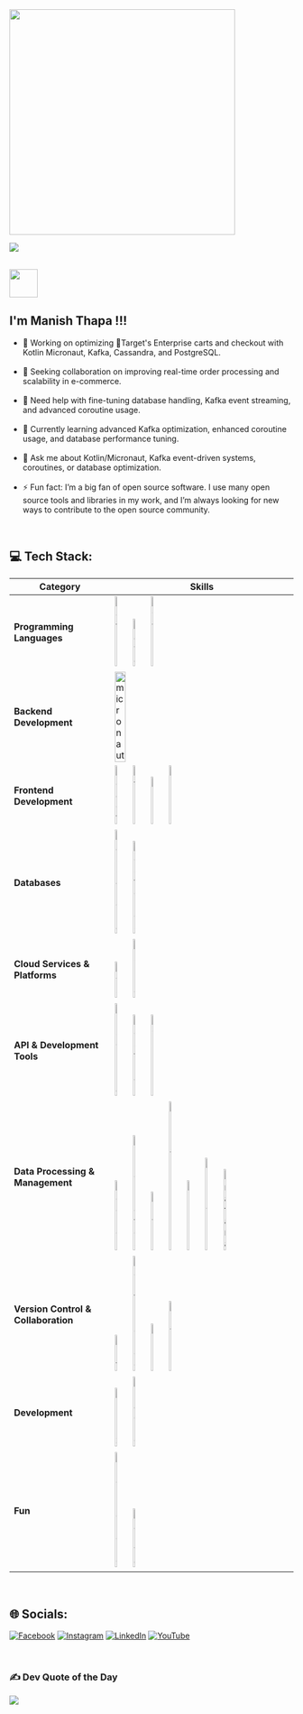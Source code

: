 <img src='https://randommeme-five.vercel.app/' style="height: 400px;"/>

[![](https://visitcount.itsvg.in/api?id=thapamanish&icon=7&color=3&pretty=true)](https://visitcount.itsvg.in)

<br>

<img src="https://raw.githubusercontent.com/MartinHeinz/MartinHeinz/master/wave.gif" width="50px"> 

## **I'm Manish Thapa !!!**

- 🔭 Working on optimizing 🎯Target's  Enterprise carts and checkout with Kotlin Micronaut, Kafka, Cassandra, and PostgreSQL.<br><br>
- 👯 Seeking collaboration on improving real-time order processing and scalability in e-commerce.<br><br>
- 🤝 Need help with fine-tuning database handling, Kafka event streaming, and advanced coroutine usage.<br><br>
- 🌱 Currently learning advanced Kafka optimization, enhanced coroutine usage, and database performance tuning.<br><br>
- 💬 Ask me about Kotlin/Micronaut, Kafka event-driven systems, coroutines, or database optimization.<br><br>
- ⚡ Fun fact: I’m a big fan of open source software. I use many open source tools and libraries in my work, and I’m always looking for new ways to contribute to the open source community.

<br>

## 💻 **Tech Stack**:
| Category                            | Skills                                                                                                      |
|-------------------------------------|-------------------------------------------------------------------------------------------------------------|
| **Programming Languages**           | <img src="https://skillicons.dev/icons?i=kotlin" width="9%" title="kotlin"> <img src="https://www.svgrepo.com/show/452234/java.svg" width="9%" title="java"> <img src="https://skillicons.dev/icons?i=python" width="9%" title="python"> |
| **Backend Development**             | <img src="https://asset.brandfetch.io/idKEg1Lkgi/idsaczyEn7.svg" width="25%" title="micronaut">             |
| **Frontend Development**            | <img src="https://skillicons.dev/icons?i=react" width="9%" title="react"> <img src="https://skillicons.dev/icons?i=html" width="9%" title="html5"> <img src="https://skillicons.dev/icons?i=css" width="9%" title="css3"> <img src="https://skillicons.dev/icons?i=figma" width="9%" title="figma"> |
| **Databases**                       | <img src="https://skillicons.dev/icons?i=cassandra" width="9%" title="cassandra"> <img src="https://skillicons.dev/icons?i=postgres" width="9%" title="postgres"> |
| **Cloud Services & Platforms**      | <img src="https://skillicons.dev/icons?i=aws" width="9%" title="aws"> <img src="https://skillicons.dev/icons?i=azure" width="9%" title="azure"> |
| **API & Development Tools**         | <img src="https://www.svgrepo.com/show/353904/insomnia.svg" width="9%" title="insomnia"> <img src="https://www.svgrepo.com/show/354202/postman-icon.svg" width="9%" title="postman"> <img src="https://www.svgrepo.com/show/354420/swagger.svg" width="9%" title="swagger"> |
| **Data Processing & Management**    | <img src="https://skillicons.dev/icons?i=docker" width="9%" title="docker"> <img src="https://skillicons.dev/icons?i=kubernetes" width="9%" title="kubernetes"> <img src="https://skillicons.dev/icons?i=kafka" width="9%" title="kafka"> <img src="https://www.svgrepo.com/show/303574/elasticsearch-logo.svg" width="9%" title="elasticSearch"> <img src="https://www.svgrepo.com/show/353961/kibana.svg" width="9%" title="kibana"> <img src="https://www.svgrepo.com/show/354010/logstash.svg" width="9%" title="logstash"> <img src="https://skillicons.dev/icons?i=grafana" width="10%" title="grafana"> |
| **Version Control & Collaboration** | <img src="https://skillicons.dev/icons?i=git" width="9%" title="git"> <img src="https://www.svgrepo.com/show/353597/confluence.svg" width="9%" title="confluence"> <img src="https://www.svgrepo.com/show/376328/jira.svg" width="9%" title="jira"> <img src="https://www.svgrepo.com/show/306484/notion.svg" width="9%" title="notion"> |
| **Development**                     | <img src="https://skillicons.dev/icons?i=linux" width="9%" title="linux"> <img src="https://skillicons.dev/icons?i=gradle" width="9%" title="gradle"> |
| **Fun**                             | <img src="https://skillicons.dev/icons?i=pr" width="9%" title="premierero"> <img src="https://uxwing.com/wp-content/themes/uxwing/download/brands-and-social-media/canva-icon.png" width="9%" title="canva"> |

<br>

## 🌐 **Socials**:
[![Facebook](https://img.shields.io/badge/Facebook-%231877F2.svg?logo=Facebook&logoColor=white)](https://facebook.com/iammanish042) [![Instagram](https://img.shields.io/badge/Instagram-%23E4405F.svg?logo=Instagram&logoColor=white)](https://instagram.com/iammanish041) [![LinkedIn](https://img.shields.io/badge/LinkedIn-%230077B5.svg?logo=linkedin&logoColor=white)](https://linkedin.com/in/manish-thapa-0705aa1a3) [![YouTube](https://img.shields.io/badge/YouTube-%23FF0000.svg?logo=YouTube&logoColor=white)](https://youtube.com/@iammanish041) 

<br>

### ✍️ Dev Quote of the Day 
![](https://quotes-github-readme.vercel.app/api?type=horizontal&theme=dark)


